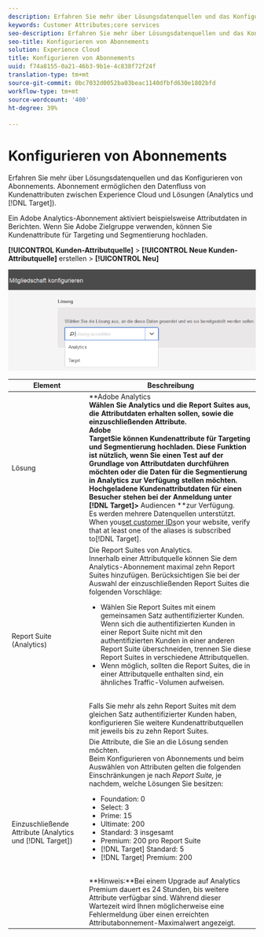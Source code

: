 ```yaml
---
description: Erfahren Sie mehr über Lösungsdatenquellen und das Konfigurieren von Abonnements. Abonnement ermöglichen den Datenfluss von Kundenattributen zwischen Experience Cloud und Lösungen (Analytics und Zielgruppe).
keywords: Customer Attributes;core services
seo-description: Erfahren Sie mehr über Lösungsdatenquellen und das Konfigurieren von Abonnements. Abonnement ermöglichen den Datenfluss von Kundenattributen zwischen Experience Cloud und Lösungen (Analytics und Zielgruppe).
seo-title: Konfigurieren von Abonnements
solution: Experience Cloud
title: Konfigurieren von Abonnements
uuid: f74a8155-0a21-46b3-9b1e-4c838f72f24f
translation-type: tm+mt
source-git-commit: 0bc7032d0052ba03beac1140dfbfd630e1802bfd
workflow-type: tm+mt
source-wordcount: '400'
ht-degree: 39%

---
```



# Konfigurieren von Abonnements

Erfahren Sie mehr über Lösungsdatenquellen und das Konfigurieren von Abonnements. Abonnement ermöglichen den Datenfluss von Kundenattributen zwischen Experience Cloud und Lösungen (Analytics und [!DNL Target]).

Ein Adobe Analytics-Abonnement aktiviert beispielsweise Attributdaten in Berichten. Wenn Sie Adobe Zielgruppe verwenden, können Sie Kundenattribute für Targeting und Segmentierung hochladen.

**[!UICONTROL Kunden-Attributquelle]** > **[!UICONTROL Neue Kunden-Attributquelle]** erstellen > **[!UICONTROL Neu]**

![](assets/configure_subscription_page.png)

| Element | Beschreibung |
|--- |--- |
| Lösung | **Adobe Analytics **<br>Wählen Sie Analytics und die Report Suites aus, die Attributdaten erhalten sollen, sowie die einzuschließenden Attribute.<br>**Adobe**<br>TargetSie können Kundenattribute für Targeting und Segmentierung hochladen. Diese Funktion ist nützlich, wenn Sie einen Test auf der Grundlage von Attributdaten durchführen möchten oder die Daten für die Segmentierung in Analytics zur Verfügung stellen möchten.<br>Hochgeladene Kundenattributdaten für einen Besucher stehen bei der Anmeldung unter **[!DNL Target]**>** Audiencen **zur Verfügung.<br>Es werden mehrere Datenquellen unterstützt. When you[set customer IDs](../core-services/core-services.md)on your website, verify that at least one of the aliases is subscribed to[!DNL Target]. |
| Report Suite (Analytics) | Die Report Suites von Analytics.<br>Innerhalb einer Attributquelle können Sie dem Analytics-Abonnement maximal zehn Report Suites hinzufügen. Berücksichtigen Sie bei der Auswahl der einzuschließenden Report Suites die folgenden Vorschläge:<ul><li>Wählen Sie Report Suites mit einem gemeinsamen Satz authentifizierter Kunden. Wenn sich die authentifizierten Kunden in einer Report Suite nicht mit den authentifizierten Kunden in einer anderen Report Suite überschneiden, trennen Sie diese Report Suites in verschiedene Attributquellen.</li><li>Wenn möglich, sollten die Report Suites, die in einer Attributquelle enthalten sind, ein ähnliches Traffic-Volumen aufweisen.</li></ul><br>Falls Sie mehr als zehn Report Suites mit dem gleichen Satz authentifizierter Kunden haben, konfigurieren Sie weitere Kundenattributquellen mit jeweils bis zu zehn Report Suites. |
| Einzuschließende Attribute (Analytics und [!DNL Target]) | Die Attribute, die Sie an die Lösung senden möchten. <br>Beim Konfigurieren von Abonnements und beim Auswählen von Attributen gelten die folgenden Einschränkungen je nach _Report Suite,_ je nachdem, welche Lösungen Sie besitzen:<ul><li>Foundation: 0</li><li>Select: 3</li><li>Prime: 15</li><li>Ultimate: 200</li><li>Standard: 3 insgesamt</li><li>Premium: 200 pro Report Suite</li><li>[!DNL Target] Standard: 5</li><li>[!DNL Target] Premium: 200</li></ul><br>**Hinweis:**Bei einem Upgrade auf Analytics Premium dauert es 24 Stunden, bis weitere Attribute verfügbar sind. Während dieser Wartezeit wird Ihnen möglicherweise eine Fehlermeldung über einen erreichten Attributabonnement-Maximalwert angezeigt. |
